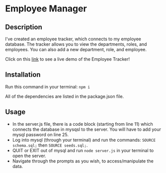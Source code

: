 # Employee Manager

## Description
I've created an employee tracker, which connects to my employee database. The tracker allows you to view the departments, roles, and employees. You can also add a new department, role, and employee. 

Click on this [link]() to see a live demo of the Employee Tracker!

## Installation
Run this command in your terminal: ```npm i```

All of the dependencies are listed in the package.json file.

## Usage
* In the server.js file, there is a code block (starting from line 11) which connects the database in mysqsl to the server. You will have to add your mysql password on line 25.
* Log into mysql (through your terminal) and run the commands: ```SOURCE schema.sql;``` then ```SOURCE seeds.sql;```.
* QUIT or EXIT out of mysql and run ```node server.js``` in your terminal to open the server.
* Navigate through the prompts as you wish, to access/manipulate the data.
